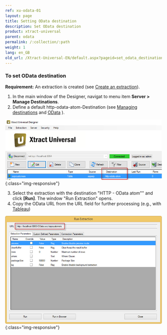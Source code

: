 ```yaml
---
ref: xu-odata-01
layout: page
title: Setting OData destination
description: Set OData destination
product: xtract-universal
parent: odata
permalink: /:collection/:path
weight: 1
lang: en_GB
old_url: /Xtract-Universal-EN/default.aspx?pageid=set_odata_destination
---
```


### To set OData destination
**Requirement:** An extraction is created (see [Create an extraction](../../getting-started-table/define-a-table-extraction)).
1. In the main window of the Designer, navigat to menu item **Server > Manage Destinations**.
2. Define a default http-odata-atom-Destination (see [Managing destinations](../managing-destinations) and [OData](../odata) ).

![XU-OData-Destination](/img/content/XU-OData-Destination.jpg){:class="img-responsive"}

3. Select the extraction with the destination "HTTP - OData atom"" and click **[Run]**. 
The window "Run Extraction" opens.
4. Copy the OData URL from the URL field for further processing (e.g., with [Tableau](./tableau/tableau-with-odata/extraction-odata-tableau))

![XU-OData-URL](/img/content/XU-OData-URL.jpg){:class="img-responsive"}


